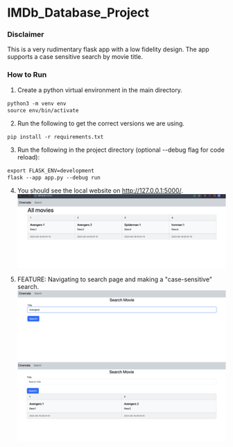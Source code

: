 # IMDb_Database_Project

### Disclaimer
This is a very rudimentary flask app with a low fidelity design. The app supports a case sensitive search by movie title.

### How to Run 

1. Create a python virtual environment in the main directory.
```
python3 -m venv env
source env/bin/activate
```
2. Run the following to get the correct versions we are using. 
```
pip install -r requirements.txt
```
3. Run the following in the project directory (optional --debug flag for code reload):
```
export FLASK_ENV=development
flask --app app.py --debug run
```
4. You should see the local website on http://127.0.0.1:5000/. 
![Home UI](homeUI.png)

5. FEATURE: Navigating to search page and making a "case-sensitive" search.
![Search UI](searchUI.png)
![Search Result UI](searchResultUI.png)
